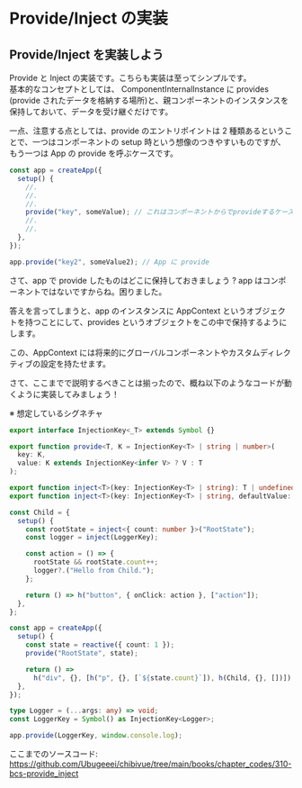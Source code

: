 # Provide/Inject の実装

## Provide/Inject を実装しよう

Provide と Inject の実装です。こちらも実装は至ってシンプルです。  
基本的なコンセプトとしては、 ComponentInternalInstance に provides (provide されたデータを格納する場所)と、親コンポーネントのインスタンスを保持しておいて、データを受け継ぐだけです。

一点、注意する点としては、provide のエントリポイントは 2 種類あるということで、一つはコンポーネントの setup 時という想像のつきやすいものですが、  
もう一つは App の provide を呼ぶケースです。

```ts
const app = createApp({
  setup() {
    //.
    //.
    //.
    provide("key", someValue); // これはコンポーネントからでprovideするケース
    //.
    //.
  },
});

app.provide("key2", someValue2); // App に provide
```

さて、app で provide したものはどこに保持しておきましょう ? app はコンポーネントではないですからね。困りました。

答えを言ってしまうと、app のインスタンスに AppContext というオブジェクトを持つことにして、provides というオブジェクトをこの中で保持するようにします。

この、AppContext には将来的にグローバルコンポーネントやカスタムディレクティブの設定を持たせます。

さて、ここまでで説明するべきことは揃ったので、概ね以下のようなコードが動くように実装してみましょう！

※ 想定しているシグネチャ

```ts
export interface InjectionKey<_T> extends Symbol {}

export function provide<T, K = InjectionKey<T> | string | number>(
  key: K,
  value: K extends InjectionKey<infer V> ? V : T
);

export function inject<T>(key: InjectionKey<T> | string): T | undefined;
export function inject<T>(key: InjectionKey<T> | string, defaultValue: T): T;
```

```ts
const Child = {
  setup() {
    const rootState = inject<{ count: number }>("RootState");
    const logger = inject(LoggerKey);

    const action = () => {
      rootState && rootState.count++;
      logger?.("Hello from Child.");
    };

    return () => h("button", { onClick: action }, ["action"]);
  },
};

const app = createApp({
  setup() {
    const state = reactive({ count: 1 });
    provide("RootState", state);

    return () =>
      h("div", {}, [h("p", {}, [`${state.count}`]), h(Child, {}, [])]);
  },
});

type Logger = (...args: any) => void;
const LoggerKey = Symbol() as InjectionKey<Logger>;

app.provide(LoggerKey, window.console.log);
```

ここまでのソースコード:  
https://github.com/Ubugeeei/chibivue/tree/main/books/chapter_codes/310-bcs-provide_inject
